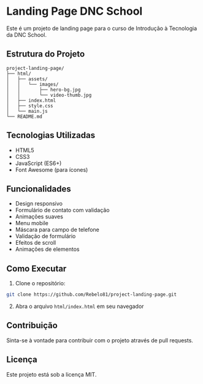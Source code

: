 # Landing Page DNC School

Este é um projeto de landing page para o curso de Introdução à Tecnologia da DNC School.

## Estrutura do Projeto

```
project-landing-page/
├── html/
│   ├── assets/
│   │   └── images/
│   │       ├── hero-bg.jpg
│   │       └── video-thumb.jpg
│   ├── index.html
│   ├── style.css
│   └── main.js
└── README.md
```

## Tecnologias Utilizadas

- HTML5
- CSS3
- JavaScript (ES6+)
- Font Awesome (para ícones)

## Funcionalidades

- Design responsivo
- Formulário de contato com validação
- Animações suaves
- Menu mobile
- Máscara para campo de telefone
- Validação de formulário
- Efeitos de scroll
- Animações de elementos

## Como Executar

1. Clone o repositório:
```bash
git clone https://github.com/Rebelo81/project-landing-page.git
```

2. Abra o arquivo `html/index.html` em seu navegador

## Contribuição

Sinta-se à vontade para contribuir com o projeto através de pull requests.

## Licença

Este projeto está sob a licença MIT. 